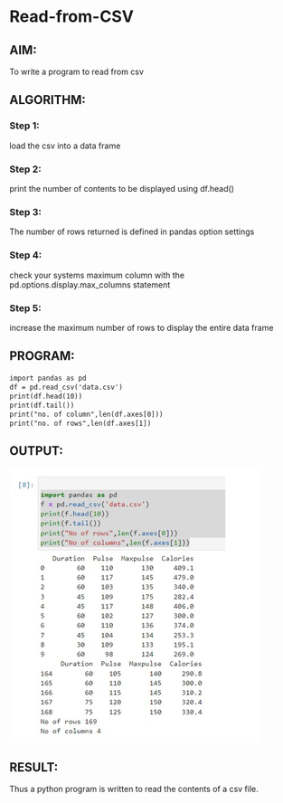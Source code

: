 # Read-from-CSV

## AIM:
To write a program to read from csv
## ALGORITHM:
### Step 1:
load the csv into a data frame
### Step 2:
print the number of contents to be displayed using df.head()
### Step 3:
The number of rows returned is defined in pandas option settings
### Step 4:
check your systems maximum column with the pd.options.display.max_columns statement
### Step 5:
increase the maximum number of rows to display the entire data frame
## PROGRAM:
~~~
import pandas as pd
df = pd.read_csv('data.csv')
print(df.head(10))
print(df.tail())
print("no. of column",len(df.axes[0]))
print("no. of rows",len(df.axes[1])
~~~
## OUTPUT:
![githublogo](panda.jpg)
## RESULT:
Thus a python program is written to read the contents of a csv file.
